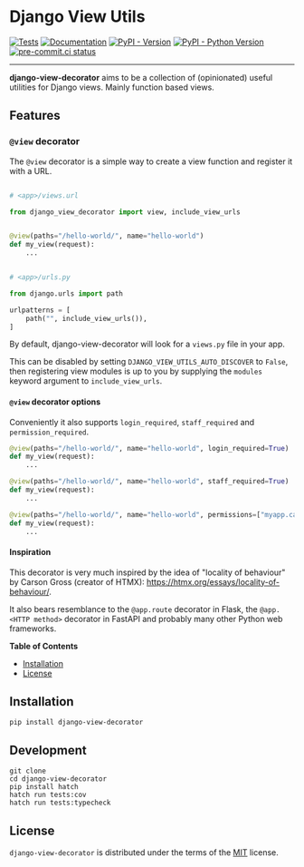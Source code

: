 # Django View Utils

[![Tests](https://github.com/valberg/django-view-decorator/actions/workflows/test.yml/badge.svg)](https://github.com/valberg/django-view-decorator/actions/workflows/test.yml)
[![Documentation](https://readthedocs.org/projects/django-view-decorator/badge/?version=latest)](https://django-view-decorator.readthedocs.io/en/latest/?badge=latest)
[![PyPI - Version](https://img.shields.io/pypi/v/django-view-decorator.svg)](https://pypi.org/project/django-view-decorator)
[![PyPI - Python Version](https://img.shields.io/pypi/pyversions/django-view-decorator.svg)](https://pypi.org/project/django-view-decorator)
[![pre-commit.ci status](https://results.pre-commit.ci/badge/github/valberg/django-view-decorator/main.svg)](https://results.pre-commit.ci/latest/github/valberg/django-view-decorator/main)

-----

**django-view-decorator** aims to be a collection of (opinionated) useful utilities for Django views. Mainly function based views.

## Features

### `@view` decorator

The `@view` decorator is a simple way to create a view function and register it with a URL.

```python

# <app>/views.url

from django_view_decorator import view, include_view_urls


@view(paths="/hello-world/", name="hello-world")
def my_view(request):
    ...


# <app>/urls.py

from django.urls import path

urlpatterns = [
    path("", include_view_urls()),
]
```

By default, django-view-decorator will look for a `views.py` file in your app.

This can be disabled by setting `DJANGO_VIEW_UTILS_AUTO_DISCOVER` to `False`, then registering view modules is up to you by supplying the `modules` keyword argument to `include_view_urls`.

#### `@view` decorator options
Conveniently it also supports `login_required`, `staff_required` and `permission_required`.

```python
@view(paths="/hello-world/", name="hello-world", login_required=True)
def my_view(request):
    ...

@view(paths="/hello-world/", name="hello-world", staff_required=True)
def my_view(request):
    ...

@view(paths="/hello-world/", name="hello-world", permissions=["myapp.can_do_something"])
def my_view(request):
    ...
```

#### Inspiration

This decorator is very much inspired by the idea of "locality of behaviour" by Carson Gross (creator of HTMX): https://htmx.org/essays/locality-of-behaviour/.

It also bears resemblance to the `@app.route` decorator in Flask, the `@app.<HTTP method>` decorator in FastAPI and probably many other Python web frameworks.


**Table of Contents**

- [Installation](#installation)
- [License](#license)

## Installation

```console
pip install django-view-decorator
```

## Development

```console
git clone
cd django-view-decorator
pip install hatch
hatch run tests:cov
hatch run tests:typecheck
```

## License

`django-view-decorator` is distributed under the terms of the [MIT](https://spdx.org/licenses/MIT.html) license.
